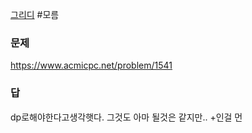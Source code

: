 [그리디](../theory/그리디.md)
#모름 
### 문제
https://www.acmicpc.net/problem/1541
### 답
dp로해야한다고생각햇다. 그것도 아마 될것은 같지만..
+인걸 먼